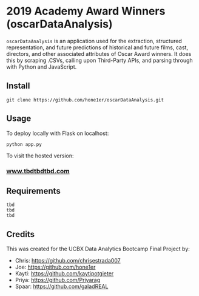 # 2019 Academy Award Winners (oscarDataAnalysis)

`oscarDataAnalysis` is an application used for the extraction, structured representation, and future predictions of historical and future films, cast, directors, and other associated attributes of Oscar Award winners. It does this by scraping .CSVs, calling upon Third-Party APIs, and parsing through with Python and JavaScript.



## Install
```
git clone https://github.com/hone1er/oscarDataAnalysis.git
```


## Usage
To deploy locally with Flask on localhost:
```
python app.py
```
To visit the hosted version:
### www.tbdtbdtbd.com



## Requirements
```
tbd
tbd
tbd
```



## Credits
This was created for the UCBX Data Analytics Bootcamp Final Project by:
 - Chris: https://github.com/chrisestrada007
 - Joe: https://github.com/hone1er
 - Kayti: https://github.com/kaytipotgieter
 - Priya: https://github.com/Priyarag
 - Spaar: https://github.com/galadREAL